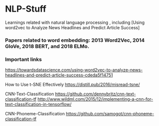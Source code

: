 # NLP-Stuff
Learnings related with natural language processing , including [Using word2vec to Analyze News Headlines and Predict Article Success]


###  Papers related to word embedding: 2013 Word2Vec, 2014 GloVe, 2018 BERT, and 2018 ELMo.

### Important links

https://towardsdatascience.com/using-word2vec-to-analyze-news-headlines-and-predict-article-success-cdeda5f14751


How to Use t-SNE Effectively
https://distill.pub/2016/misread-tsne/

CNN-Text-Classification
https://github.com/dennybritz/cnn-text-classification-tf
http://www.wildml.com/2015/12/implementing-a-cnn-for-text-classification-in-tensorflow/

CNN-Phoneme-Classification
https://github.com/samogot/cnn-phoneme-classification-tf
